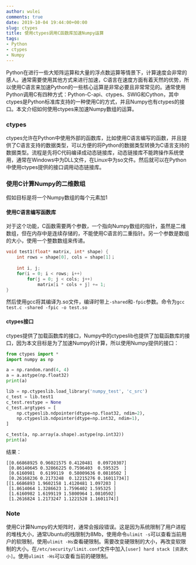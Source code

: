 ```yaml
---
author: wulei
comments: true
date: 2019-10-04 19:44:00+00:00
slug: ctypes
title: 使用ctypes调用C函数库加速Numpy运算
tags:
- Python
- ctypes
- Numpy
---
```


Python在进行一些大矩阵运算和大量的浮点数运算等情景下，计算速度会非常的感人。通常需要使用其他方式来进行加速，C语言在速度方面有着天然的优势，所以使用C语言来加速Python的一些核心运算是非常必要且非常常见的。通常使用Python调用C有四种方式：Python-C-api、ctypes、SWIG和Cython，其中ctypes是Python标准库支持的一种使用C的方式，并且Numpy也有ctypes的接口。本文介绍如何使用ctypes来加速Numpy数组的运算。

### ctypes

ctypes允许在Python中使用外部的函数库，比如使用C语言编写的函数，并且提供了C语言支持的数据类型，可以方便的将Python的数据类型转换为C语言支持的数据类型。流程是先将C代码编译成动态链接库，动态链接库不能跨操作系统使用，通常在Windows中为DLL文件，在Linux中为so文件。然后就可以在Python中使用ctypes提供的接口调用动态链接库。

### 使用C计算Numpy的二维数组

假如目标是将一个Numpy数组的每个元素加1

#### 使用C语言编写函数库

对于这个功能，C函数需要两个参数，一个指向Numpy数组的指针，虽然是二维数组，但在内存中是连续存储的，不能使用C语言的二重指针。另一个参数是数组的大小，使用一个整数数组来传递。

``` c
void test1(float* matrix, int* shape) {
    int rows = shape[0], cols = shape[1]；
        
    int i, j;
    for(i = 0; i < rows; i++) 
        for(j = 0; j < cols; j++) 
            matrix[i * cols + j] += 1;
}
```

然后使用gcc将其编译为.so文件，编译时带上`-shared`和`-fpic`参数。命令为`gcc test.c -shared -fpic -o test.so`

#### ctypes接口

ctypes提供了加载函数库的接口，Numpy中的ctypeslib也提供了加载函数库的接口，因为本文目标是为了加速Numpy的计算，所以使用Numpy提供的接口：

``` python
from ctypes import *
import numpy as np

a = np.random.rand(4, 4)
a = a.astype(np.float32)
print(a)

lib = np.ctypeslib.load_library('numpy_test', 'c_src')
c_test = lib.test1
c_test.restype = None
c_test.argtypes = [
    np.ctypeslib.ndpointer(dtype=np.float32, ndim=2),
    np.ctypeslib.ndpointer(dtype=np.int32, ndim=1),
]

c_test(a, np.array(a.shape).astype(np.int32))
print(a)

```

结果：

```
[[0.66868925 0.96021575 0.4120481  0.09720307]
 [0.86140645 0.32866225 0.7596403  0.595325  ]
 [0.6160981  0.6199119  0.58009636 0.0810502 ]
 [0.26168236 0.2173248  0.12215276 0.16011734]]
[[1.6686893 1.9602158 1.4120481 1.097203 ]
 [1.8614064 1.3286623 1.7596402 1.595325 ]
 [1.6160982 1.6199119 1.5800964 1.0810502]
 [1.2616824 1.2173247 1.1221528 1.1601174]]
```

### Note

使用C计算Numpy的大矩阵时，通常会报段错误。这是因为系统限制了用户进程的堆栈大小，通常Ubuntu的栈限制为8Mb，使用命令`ulimit -s`可以查看当前用户的软限制，使用`ulimit -Hs`查看硬限制。需要改变硬限制的大小，再改变软限制的大小。在`/etc/security/limit.conf`文件中加入`[user] hard stack [资源大小]`。使用`ulimit -Hs`可以查看当前的硬限制。